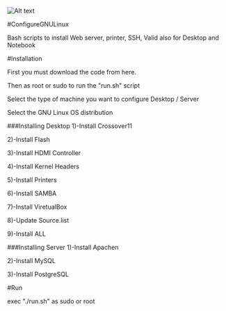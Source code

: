 ![Alt text](http://www.leobravo.cl/wp-content/uploads/2015/01/ConfigureGNULinux.png "Configure GNU Linux 3.0")

#ConfigureGNULinux

Bash scripts to install Web server, printer, SSH, Valid also for Desktop and Notebook

#Installation

First you must download the code from here.

Then as root or sudo to run the "run.sh" script

Select the type of machine you want to configure Desktop / Server

Select the GNU Linux OS distribution

###Installing Desktop
1)-Install Crossover11

2)-Install Flash

3)-Install HDMI Controller

4)-Install Kernel Headers

5)-Install Printers

6)-Install SAMBA

7)-Install ViretualBox

8)-Update Source.list

9)-Install ALL


###Installing Server
1)-Install Apachen

2)-Install MySQL

3)-Install PostgreSQL


#Run

exec "./run.sh" as sudo or root
